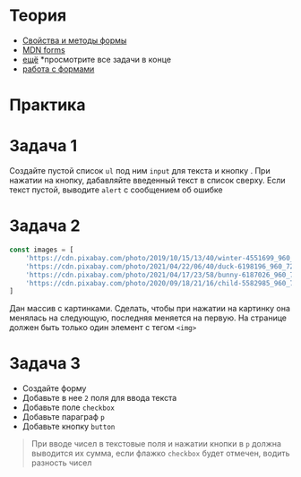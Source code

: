 # Теория

- [Свойства и методы формы](https://learn.javascript.ru/forms-controls)
- [MDN forms](https://developer.mozilla.org/ru/docs/Web/API/Document/forms)
- [ещё](https://htmlweb.ru/java/forms.php) *просмотрите все задачи в конце
- [работа с формами](https://doka.guide/js/deal-with-forms/)

# Практика

# Задача 1

Создайте пустой список `ul` под ним `input` для текста и кнопку .
При нажатии на кнопку, дабавляйте введенный текст в список сверху.
Если текст пустой, выводите `alert` с сообщением об ошибке


# Задача 2

```javascript
const images = [
    'https://cdn.pixabay.com/photo/2019/10/15/13/40/winter-4551699_960_720.jpg',
    'https://cdn.pixabay.com/photo/2021/04/22/06/40/duck-6198196_960_720.jpg',
    'https://cdn.pixabay.com/photo/2021/04/17/23/58/bunny-6187026_960_720.jpg',
    'https://cdn.pixabay.com/photo/2020/09/18/21/16/child-5582985_960_720.jpg'
]
```
Дан массив с картинками. Сделать, чтобы при нажатии на картинку она менялась на следующую, последняя меняется на первую. На странице должен быть только один элемент с тегом `<img>`


# Задача 3

- Создайте форму
- Добавьте в нее `2` поля для ввода текста
- Добавьте поле `checkbox`
- Добавьте параграф `p`
- Добавьте кнопку `button`

> При вводе чисел в текстовые поля и нажатии кнопки в `p` должна выводится их сумма, если флажко `checkbox` будет отмечен, водить разность чисел